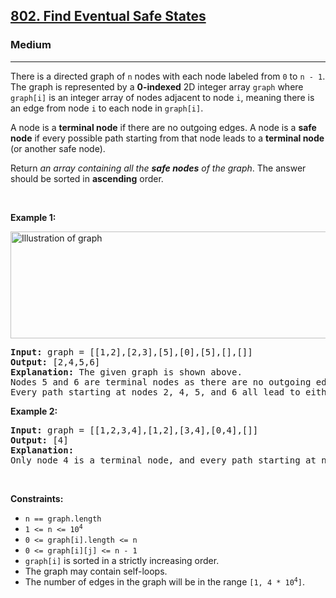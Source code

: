 <h2><a href="https://leetcode.com/problems/find-eventual-safe-states/?envType=problem-list-v2&envId=topological-sort&">802. Find Eventual Safe States</a></h2><h3>Medium</h3><hr><p>There is a directed graph of <code>n</code> nodes with each node labeled from <code>0</code> to <code>n - 1</code>. The graph is represented by a <strong>0-indexed</strong> 2D integer array <code>graph</code> where <code>graph[i]</code> is an integer array of nodes adjacent to node <code>i</code>, meaning there is an edge from node <code>i</code> to each node in <code>graph[i]</code>.</p>

<p>A node is a <strong>terminal node</strong> if there are no outgoing edges. A node is a <strong>safe node</strong> if every possible path starting from that node leads to a <strong>terminal node</strong> (or another safe node).</p>

<p>Return <em>an array containing all the <strong>safe nodes</strong> of the graph</em>. The answer should be sorted in <strong>ascending</strong> order.</p>

<p>&nbsp;</p>
<p><strong class="example">Example 1:</strong></p>
<img alt="Illustration of graph" src="https://s3-lc-upload.s3.amazonaws.com/uploads/2018/03/17/picture1.png" style="height: 171px; width: 600px;" />
<pre>
<strong>Input:</strong> graph = [[1,2],[2,3],[5],[0],[5],[],[]]
<strong>Output:</strong> [2,4,5,6]
<strong>Explanation:</strong> The given graph is shown above.
Nodes 5 and 6 are terminal nodes as there are no outgoing edges from either of them.
Every path starting at nodes 2, 4, 5, and 6 all lead to either node 5 or 6.</pre>

<p><strong class="example">Example 2:</strong></p>

<pre>
<strong>Input:</strong> graph = [[1,2,3,4],[1,2],[3,4],[0,4],[]]
<strong>Output:</strong> [4]
<strong>Explanation:</strong>
Only node 4 is a terminal node, and every path starting at node 4 leads to node 4.
</pre>

<p>&nbsp;</p>
<p><strong>Constraints:</strong></p>

<ul>
	<li><code>n == graph.length</code></li>
	<li><code>1 &lt;= n &lt;= 10<sup>4</sup></code></li>
	<li><code>0 &lt;= graph[i].length &lt;= n</code></li>
	<li><code>0 &lt;= graph[i][j] &lt;= n - 1</code></li>
	<li><code>graph[i]</code> is sorted in a strictly increasing order.</li>
	<li>The graph may contain self-loops.</li>
	<li>The number of edges in the graph will be in the range <code>[1, 4 * 10<sup>4</sup>]</code>.</li>
</ul>
